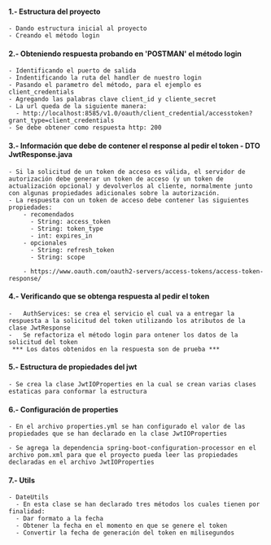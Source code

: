 

 #### 1.- Estructura del proyecto
    - Dando estructura inicial al proyecto
    - Creando el método login

#### 2.- Obteniendo respuesta probando en 'POSTMAN' el método login
    - Identificando el puerto de salida
    - Indentificando la ruta del handler de nuestro login
    - Pasando el parametro del método, para el ejemplo es client_credentials
    - Agregando las palabras clave client_id y cliente_secret
    - La url queda de la siguiente manera:
      - http://localhost:8585/v1.0/oauth/client_credential/accesstoken?grant_type=client_credentials
    - Se debe obtener como respuesta http: 200

#### 3.- Información que debe de contener el response al pedir el token - DTO JwtResponse.java

    - Si la solicitud de un token de acceso es válida, el servidor de autorización debe generar un token de acceso (y un token de actualización opcional) y devolverlos al cliente, normalmente junto con algunas propiedades adicionales sobre la autorización.
    - La respuesta con un token de acceso debe contener las siguientes propiedades:
        - recomendados
          - String: access_token
          - String: token_type
          - int: expires_in
        - opcionales
          - String: refresh_token
          - String: scope

        - https://www.oauth.com/oauth2-servers/access-tokens/access-token-response/


#### 4.- Verificando que se obtenga respuesta al pedir el token

    -   AuthServices: se crea el servicio el cual va a entregar la respuesta a la solicitud del token utilizando los atributos de la clase JwtResponse
    -   Se refactoriza el método login para ontener los datos de la solicitud del token
     *** Los datos obtenidos en la respuesta son de prueba ***


#### 5.- Estructura de propiedades del jwt
    - Se crea la clase JwtIOProperties en la cual se crean varias clases estaticas para conformar la estructura


#### 6.- Configuración de properties
    - En el archivo properties.yml se han configurado el valor de las propiedades que se han declarado en la clase JwtIOProperties

    - Se agrega la dependencia spring-boot-configuration-processor en el archivo pom.xml para que el proyecto pueda leer las propiedades declaradas en el archivo JwtIOProperties


#### 7.- Utils

    - DateUtils
      - En esta clase se han declarado tres métodos los cuales tienen por finalidad:
      - Dar formato a la fecha
      - Obtener la fecha en el momento en que se genere el token
      - Convertir la fecha de generación del token en milisegundos
